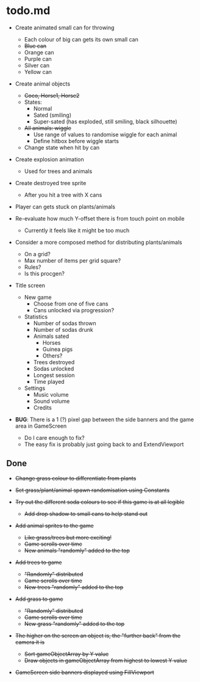 # todo.md

  + Create animated small can for throwing
      - Each colour of big can gets its own small can
      - ~~Blue can~~
      - Orange can
      - Purple can
      - Silver can
      - Yellow can
      
  + Create animal objects
      - ~~Coco, Horse1, Horse2~~
      - States:
          - Normal
          - Sated (smiling)
          - Super-sated (has exploded, still smiling, black silhouette)
      - ~~All animals: wiggle~~
          - Use range of values to randomise wiggle for each animal
          - Define hitbox before wiggle starts
      - Change state when hit by can
          
  + Create explosion animation
      - Used for trees and animals
      
  + Create destroyed tree sprite
      - After you hit a tree with X cans
      
  + Player can gets stuck on plants/animals
  
  + Re-evaluate how much Y-offset there is from touch point on mobile
      - Currently it feels like it might be too much
  
  + Consider a more composed method for distributing plants/animals
      - On a grid?
      - Max number of items per grid square?
      - Rules?
      - Is this procgen?
      
  + Title screen
      - New game
          - Choose from one of five cans
          - Cans unlocked via progression?
      - Statistics
          - Number of sodas thrown
          - Number of sodas drunk
          - Animals sated
              - Horses
              - Guinea pigs
              - Others?
          - Trees destroyed
          - Sodas unlocked
          - Longest session
          - Time played
      - Settings
          - Music volume
          - Sound volume
          - Credits
          
  + **BUG**: There is a 1 (?) pixel gap between the side banners and the game area in GameScreen
      - Do I care enough to fix?
      - The easy fix is probably just going back to and ExtendViewport

## Done
      
  + ~~Change grass colour to differentiate from plants~~

  + ~~Set grass/plant/animal spawn randomisation using Constants~~

  + ~~Try out the different soda colours to see if this game is at all legible~~
      - ~~Add drop shadow to small cans to help stand out~~
      
  + ~~Add animal sprites to the game~~
      - ~~Like grass/trees but more exciting!~~
      - ~~Game scrolls over time~~
      - ~~New animals "randomly" added to the top~~
  
  + ~~Add trees to game~~
      - ~~"Randomly" distributed~~
      - ~~Game scrolls over time~~
      - ~~New trees "randomly" added to the top~~
  
  + ~~Add grass to game~~
      - ~~"Randomly" distributed~~
      - ~~Game scrolls over time~~
      - ~~New grass "randomly" added to the top~~
      
  + ~~The higher on the screen an object is, the "further back" from the camera it is~~
      - ~~Sort gameObjectArray by Y value~~
      - ~~Draw objects in gameObjectArray from highest to lowest Y value~~

  + ~~GameScreen side banners displayed using FillViewport~~
  
